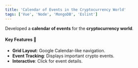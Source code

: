 ```yaml
---
title: 'Calendar of Events in the Cryptocurrency World'
tags: ['Vue', 'Node', 'MongoDB', 'Eslint']
---
```


Developed a **calendar of events** for the **cryptocurrency world**.

#### Key Features 📍
- **Grid Layout**: Google Calendar-like navigation.
- **Event Tracking**: Displays important crypto events.
- **Interactive**: Click for event details.
